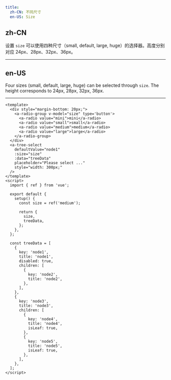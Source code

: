 ```yaml
title:
  zh-CN: 不同尺寸
  en-US: Size
```

## zh-CN

设置 `size` 可以使用四种尺寸（small, default, large, huge）的选择器。高度分别对应 24px、28px、32px、36px。

---

## en-US

Four sizes (small, default, large, huge) can be selected through `size`. The height corresponds to 24px, 28px, 32px, 36px.

---

```vue
<template>
  <div style="margin-bottom: 20px;">
    <a-radio-group v-model="size" type='button'>
      <a-radio value="mini">mini</a-radio>
      <a-radio value="small">small</a-radio>
      <a-radio value="medium">medium</a-radio>
      <a-radio value="large">large</a-radio>
    </a-radio-group>
  </div>
  <a-tree-select
    defaultValue="node1"
    :size="size"
    :data="treeData"
    placeholder="Please select ..."
    style="width: 300px;"
  />
</template>
<script>
  import { ref } from 'vue';

  export default {
    setup() {
      const size = ref('medium');

      return {
        size,
        treeData,
      };
    },
  };

  const treeData = [
    {
      key: 'node1',
      title: 'node1',
      disabled: true,
      children: [
        {
          key: 'node2',
          title: 'node2',
        },
      ],
    },
    {
      key: 'node3',
      title: 'node3',
      children: [
        {
          key: 'node4',
          title: 'node4',
          isLeaf: true,
        },
        {
          key: 'node5',
          title: 'node5',
          isLeaf: true,
        },
      ],
    },
  ];
</script>
```
